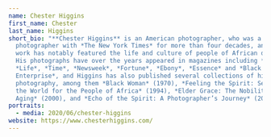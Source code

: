 ```yaml
---
name: Chester Higgins
first_name: Chester
last_name: Higgins
short_bio: "**Chester Higgins** is an American photographer, who was a staff
  photographer with *The New York Times* for more than four decades, and whose
  work has notably featured the life and culture of people of African descent.
  His photographs have over the years appeared in magazines including *Look*,
  *Life*, *Time*, *Newsweek*, *Fortune*, *Ebony*, *Essence* and *Black
  Enterprise*, and Higgins has also published several collections of his
  photography, among them *Black Woman* (1970), *Feeling the Spirit: Searching
  the World for the People of Africa* (1994), *Elder Grace: The Nobility of
  Aging* (2000), and *Echo of the Spirit: A Photographer’s Journey* (2004)."
portraits:
  - media: 2020/06/chester-higgins
website: https://www.chesterhiggins.com/
---
```

